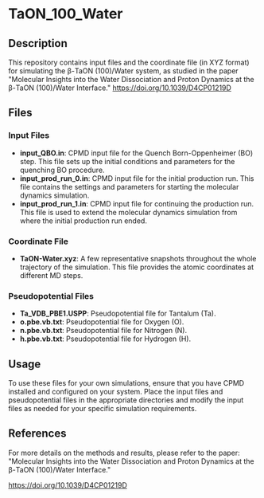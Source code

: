# TaON_100_Water

## Description
This repository contains input files and the coordinate file (in XYZ format) for simulating the β-TaON (100)/Water system, as studied in the paper "Molecular Insights into the Water Dissociation and Proton Dynamics at the β-TaON (100)/Water Interface." https://doi.org/10.1039/D4CP01219D

## Files

### Input Files
- **input_QBO.in**: CPMD input file for the Quench Born-Oppenheimer (BO) step. This file sets up the initial conditions and parameters for the quenching BO procedure.
- **input_prod_run_0.in**: CPMD input file for the initial production run. This file contains the settings and parameters for starting the molecular dynamics simulation.
- **input_prod_run_1.in**: CPMD input file for continuing the production run. This file is used to extend the molecular dynamics simulation from where the initial production run ended.

### Coordinate File
- **TaON-Water.xyz**: A few representative snapshots throughout the whole trajectory of the simulation. This file provides the atomic coordinates at different MD steps.

### Pseudopotential Files
- **Ta_VDB_PBE1.USPP**: Pseudopotential file for Tantalum (Ta). 
- **o.pbe.vb.txt**: Pseudopotential file for Oxygen (O).
- **n.pbe.vb.txt**: Pseudopotential file for Nitrogen (N). 
- **h.pbe.vb.txt**: Pseudopotential file for Hydrogen (H). 

## Usage
To use these files for your own simulations, ensure that you have CPMD installed and configured on your system. Place the input files and pseudopotential files in the appropriate directories and modify the input files as needed for your specific simulation requirements.

## References
For more details on the methods and results, please refer to the paper: "Molecular Insights into the Water Dissociation and Proton Dynamics at the β-TaON (100)/Water Interface."

https://doi.org/10.1039/D4CP01219D
